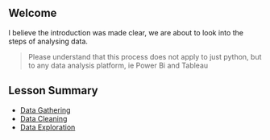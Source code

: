## Welcome

I believe the introduction was made clear, we are about to look into the steps of analysing data.
> Please understand that this process does not apply to just python, but to any data analysis platform, ie Power Bi and Tableau

## Lesson Summary
- [Data Gathering](https://github.com/EphraimOAgyeman/Data-Analysis-Complete-Tutorials/blob/068ca2ef8afa6d4e3881bb487443f7e51a6cc137/%232%20Data%20Wrangling/1.%20Data%20Gathering.md)
- [Data Cleaning](https://github.com/EphraimOAgyeman/Data-Analysis-Complete-Tutorials/blob/2b8ab2f27b04c325f770024265e32202628a52d5/%232%20Data%20Wrangling/2.%20Data%20Cleaning.md)
- [Data Exploration](https://github.com/EphraimOAgyeman/Data-Analysis-Complete-Tutorials/blob/b0e00bba77c32ccb5d8ff09aa1dc067a3ba8b65e/%232%20Data%20Wrangling/3.%20Data%20Exploring%20and%20Insigts.md)

